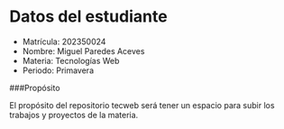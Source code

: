 # Datos del estudiante 
 - Matrícula: 202350024
 - Nombre: Miguel Paredes Aceves
 - Materia: Tecnologías Web 
 - Periodo: Primavera

###Propósito
 
El propósito del repositorio tecweb será tener un espacio para subir los trabajos y proyectos de la materia. 
